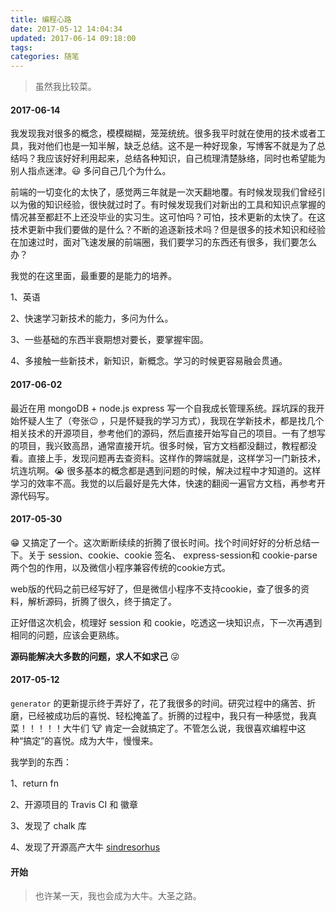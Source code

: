 ```yaml
---
title: 编程心路
date: 2017-05-12 14:04:34
updated: 2017-06-14 09:18:00
tags:
categories: 随笔
---
```


> 虽然我比较菜。


#### 2017-06-14

我发现我对很多的概念，模模糊糊，笼笼统统。很多我平时就在使用的技术或者工具，我对他们也是一知半解，缺乏总结。这不是一种好现象，写博客不就是为了总结吗？我应该好好利用起来，总结各种知识，自己梳理清楚脉络，同时也希望能为别人指点迷津。😃 多问自己几个为什么。

前端的一切变化的太快了，感觉两三年就是一次天翻地覆。有时候发现我们曾经引以为傲的知识经验，很快就过时了。有时候发现我们对新出的工具和知识点掌握的情况甚至都赶不上还没毕业的实习生。这可怕吗？可怕，技术更新的太快了。在这技术更新中我们要做的是什么？不断的追逐新技术吗？但是很多的技术知识和经验在加速过时，面对飞速发展的前端圈，我们要学习的东西还有很多，我们要怎么办？

我觉的在这里面，最重要的是能力的培养。

1、英语

2、快速学习新技术的能力，多问为什么。

3、一些基础的东西半衰期想对要长，要掌握牢固。

4、多接触一些新技术，新知识，新概念。学习的时候更容易融会贯通。



#### 2017-06-02

最近在用 mongoDB + node.js express 写一个自我成长管理系统。踩坑踩的我开始怀疑人生了（夸张😉 ，只是怀疑我的学习方式），我现在学新技术，都是找几个相关技术的开源项目，参考他们的源码，然后直接开始写自己的项目。一有了想写的项目，我兴致高昂，通常直接开坑。很多时候，官方文档都没翻过，教程都没看。直接上手，发现问题再去查资料。这样作的弊端就是，这样学习一门新技术，坑连坑啊。😭 很多基本的概念都是遇到问题的时候，解决过程中才知道的。这样学习的效率不高。我觉的以后最好是先大体，快速的翻阅一遍官方文档，再参考开源代码写。

#### 2017-05-30

😁 又搞定了一个。这次断断续续的折腾了很长时间。找个时间好好的分析总结一下。关于 session、cookie、cookie 签名、 express-session和 cookie-parse 两个包的作用，以及微信小程序兼容传统的cookie方式。

web版的代码之前已经写好了，但是微信小程序不支持cookie，查了很多的资料，解析源码，折腾了很久，终于搞定了。

正好借这次机会，梳理好 session 和 cookie，吃透这一块知识点，下一次再遇到相同的问题，应该会更熟练。

**源码能解决大多数的问题，求人不如求己** 😜

#### 2017-05-12

`generator` 的更新提示终于弄好了，花了我很多的时间。研究过程中的痛苦、折磨，已经被成功后的喜悦、轻松掩盖了。折腾的过程中，我只有一种感觉，我真菜！！！！！大牛们 🐮 肯定一会就搞定了。不管怎么说，我很喜欢编程中这种“搞定”的喜悦。成为大牛，慢慢来。

我学到的东西：

1、return fn

2、开源项目的 Travis CI 和 徽章

3、发现了 chalk 库

4、发现了开源高产大牛 [sindresorhus](https://github.com/sindresorhus)

#### 开始

> 也许某一天，我也会成为大牛。大圣之路。
